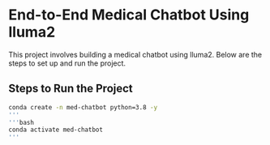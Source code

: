 # End-to-End Medical Chatbot Using lluma2

This project involves building a medical chatbot using lluma2. Below are the steps to set up and run the project.

## Steps to Run the Project

```bash
conda create -n med-chatbot python=3.8 -y
'''
'''bash
conda activate med-chatbot
'''